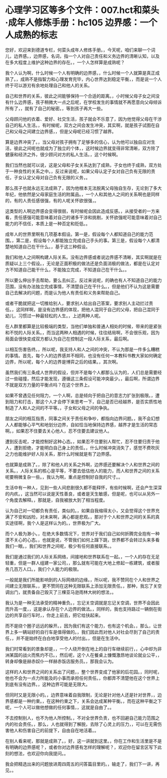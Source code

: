 # 心理学习区等多个文件：007.hct和菜头·成年人修炼手册：hc105 边界感：一个人成熟的标志

您好，欢迎来到德道专栏，何菜头成年人修炼手册。，今天呢，咱们来聊一个词儿，边界感。，边界感，名词，指一个人对自己责任和义务边界的清晰认知，以及在多大程度上维护这种边界的存在。，一个人怎样算是成熟呢？

我个人认为啊，什么时候一个人有明确的边界感，，什么时候一个人就算是真正成熟了。，成熟不是指智力和心理发育完毕，内心世界达到稳定平衡，，而是说一个人终于可以游刃有余地处理自己和他人的关系。

自己和世界的关系，彼此之间能够保持一个合适的距离。，小时候父母子女之间没有什么边界感，孩子稍微大一点之后呢，在学校发生的事情就不再愿意向父母倾诉所有了，，就有了自己的秘密。，等到孩子再大一些。

父母顾问他的衣着、爱好、社交生活，孩子就会不乐意了，因为他觉得父母在干涉自己的私人生活。，有时候呢，双方之间会发生冲突，其实啊，就是孩子试图在自己和父母之间建立边界感，，但是父母呢已经习惯了越界。

算是边界冲突了。，当父母对孩子拥有了足够多的信心，认为他可以独自应对生活，彼此之间呢也就成为了独立的个体，，这时候边界就变得非常清晰，双方除了健康和经济之外，很少顾问对方的私人生活。，这个时候啊。

我们当然也就可以说，这是父母和子女关系达到了成熟，子女也终于成熟，双方处于一种良性的关系之中。，反过来说呢，如果父母认定子女对自己负有无限的责任，子女认定父母对自己负有无限的义务，。

那么孩子也就永远无法成熟了，因为他根本无法脱离父母独自生存，无论到了多大年纪，他依然是父母家庭生活的附属品。，一个人和其他人之间的关系啊也是同样的，有的人责任感很强，有的人呢关怀欲很强，。

这类型的人啊边界感会变得很弱，有时候呢会因此造成反感。，从接受者的一方来看，责任感强可能意味着对自己的诸多干涉和挑剔，关怀欲强呢可能意味着对自己能力的不信任，本质上是一种否定和贬低。。

成年人的世界里啊有几项基本假设。第一是，假设每个人都知道自己的能力范围。，第二是，假设每个人都能独立完成自己手头的事。第三是，假设每个人都清楚地知道自己在干什么。，基于这三种假设。

我们和他人之间啊构建人际关系。没有边界感或者说边界感不清晰，其实啊就是在质疑以上三个假设。，无论是正面积极的做法还是负面消极的做法，都是在认定对方不知道自己能干什么，不能独立完成，不知道自己在干什么。。

所以要么伸出手去帮助，要么去纠正。反过来说呢，的确也有人不知道自己的能力范围，没有办法独立完成事情，不清楚自己在干什么。，但是他们不认为这是需要自己去解决的问题，而是认为他人有责任和义务来帮助自己。

或者干脆就把这一切推给别人，要求别人给出自己答案，要求别人主动拦过责任。，这同样啊，是没有边界感的体现，把他人混同于自己的父母，把自己混同于幼儿，习惯过一种最轻松的人生。，上述两种人呢。

在人群里都算是比较极端的类型，当他们单独和普通人相处的时候，带来的是紧张和不悦的人际关系。，而当这两种人相遇的时候，往往结局啊，不会很乐观，因为局面会很快变成双方都认为自己在控制这一段人际关系，最后啊。

以相互伤害告终。，所以呢，我支持人和人之间的冲突，不认为那是一件多么糟糕的事情。首先，每个人的边界感并不相同，也没有任何一本教科书教大家如何确定边界，所以呢，每个人的边界是博弈之后的结果。，其次啊。

虽然我们有三条成人世界的假设，但并不是每个人都那么认为的，人们总是需要经过一些碰撞，然后才能发现，遵循这三条假设可能冲突最少。，最后啊，所谓边界不就是双方力量的平衡点吗？在这个世界上。

如果不曾遇见任何阻力，一个人啊，总是倾向于把自己的意志力扩张到极限。，遭到阻力和打击，那这个人才会停下来思考一下，自己是否已经越界，是否实质性地制造了人和人之间的不平等。，子女和父母之间的争执。

朋友之间的相互指责，同事之间关于责任和争吵，都指向边界问题。，我不会幻想人人都能够心平气和地划分边界，自如恰当地保持边界感，越界才是生活的常态啊。，如果忍不住要去关心他人，忍不住要去建议他人。

遭到反击呢，才能控制好这种心态。，如果忍不住要别人帮忙，忍不住要归责于他人，遭到拒绝，才能明白自己身上的责任。，什么时候冲突消失了，感觉不费吹灰之力也能维护好人际关系，那什么时候就是有了边界感。

也就算是成熟了。，除了和他人的关系之外啊，边界感还要解决个人和世界之间的关系。，人际关系的核心是平等，不要去低估他人的能力，而人和世界之间的关系呢要稍微复杂一些。，我认为啊，重点是控制好自我的尺寸。。

生活中有一种人，见到一些人间悲剧很久都不能释怀，有些时候啊，还会产生深深的内疚。，这当然可以说是天性善良，或者是天生敏感，但是呢，也可以从另外一个角度去解释。，那就是，自我被放大到了相当程度。

认为自己对一切都负有责任，类似的。，如果自我缩得太小，又会觉得这个世界充满了不安和凶险，对未来啊，满心都是悲观。，那对于个人和世界之间的关系的真实途径啊，我个人是这样认为的。，世界极为广大。

而个人极为渺小。，在绝大多数情况下，世界对于我们自己如何折腾完全抱有一种漠不关心的心态。，也就是说，不管我们如何上蹿下跳，世界都不会转过头来多看我们一眼。，我们和世界之间呢，极少有任何直接联系。。

我们是通过我们的人际关系网络，间接地和世界联系在一起。，一个人的存在无足轻重，但是一群人组建一家公司，，那么就有可能在大地上修起一栋建筑，或者服务几百万人口。，我们个人能力的极限。

一般就是我们所能影响到的人际网络的边缘。，所以呢，我不赞同在个人和世界之间建立无限联系，，更不赞同在这种无限联系上添加无限责任。，那种，我忘了关空调出门，就责备自己毁灭了三棵亚马逊雨林大树的想法，。

我认为是一种无法承受的精神重负。，忘记关空调就是忘记关空调，世界不会因此而升高一度，，这是承认存在个人边界的做法。，同样的，我也支持路过一辆倒在街边的共享自行车时，，你走上前去，把它给扶起来。

而不是绕个圈子远远的躲开。，因为我们有这个能力，也有这个机会。，那么，让世界上多一辆站好的自行车是值得做的。，我们因此而对他人对社会尽到了自己的责任，，并不是始终在白白地享受他人的付出。，但是在生活中。

我们时常看到的景象却是，，一个人绕开倒在地上的自行车继续前行，，心中却为非洲某国的战火而焦灼不已。，然后呢，这个人在餐桌上慷慨激昂地谈论就业公平，，转身却像是赫赤奴仆一样赫赤饭店服务员。，那我会认为。

这样的人和世界之间的关系出了问题，，整个世界变成了他家的后花园。，同时呢，他也不会为一点力所能及的小事而承担任何责任。，你都弄不清楚他在这个世界上到底有没有边界。，这种边界可能是无限大。

但同时又是无限小的。，边界意味着自我限制，无论是针对他人还是针对世界，，边界感都是一种约束。，在这种约束之下，关系会达成某种平衡。，而在这种平衡之下呢，一个人可以做他想做的任何事情，，这就是自由了。。

不去控制别人，也不为他人所控制。，不对全世界负责，也不回避自己能力范围之内的社会责任。，那么，人也就得到了解脱，去除了心灵上的压力，，可以在无需伤害他人和伤害自己的前提下，自由自在地活着。。

在别人看来呢，那就是成熟了。，好，这一讲就到这里。，你在工作和生活里是不是有明确的边界感呢？，或者你对边界感有怎样的理解呢？，欢迎你在留言区写下此刻的想法，也欢迎你向我提问。。

我会把精选出来的问题放进周四周五的问答篇目里的。，输走了，我们下一讲，再见。。